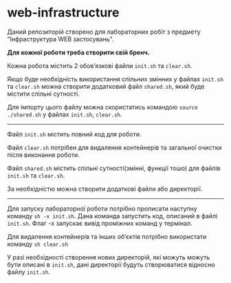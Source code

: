 # web-infrastructure
Даний репозиторій створено для лабораторних робіт з предмету "Інфраструктура WEB застосувань".

<b>Для кожної роботи треба створити свій бренч.</b>

Кожна робота містить 2 обовʼязкові файли `init.sh` та `clear.sh`. 

Якщо буде необхідність використання спільних змінних у файлах `init.sh` та `clear.sh` можна створити додатковий файл `shared.sh`, який буде містити спільні сутності. 

Для імпорту цього файлу можна скористатись командою `source ./shared.sh` у файлах `init.sh`, `clear.sh`.
____

Файл `init.sh` містить повний код для роботи. 

Файл `clear.sh` потрібен для видалення контейнерів та загальної очистки після виконання роботи.

Файл `shared.sh` містить спільні сутності(змінні, функції тошо) для файлів `init.sh` та `clear.sh`.

За необхідністю можна створити додаткові файли або директорії.

____ 

Для запуску лабораторної роботи потрібно прописати наступну команду `sh -x init.sh`. Дана команда запустить код, описаний в файлі `init.sh`. Флаг -x запускає вивід проміжних команд у термінал.

Для видалення контейнерів та інших обʼєктів потрібно використати команду `sh clear.sh`

У разі необхідності створення нових директорій, які можуть можуть бути описані в `init.sh`, дані директорії будуть створюватися відносно файлу `init.sh`.
